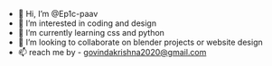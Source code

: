 - 👋 Hi, I’m @Ep1c-paav
- 👀 I’m interested in coding and design 
- 🌱 I’m currently learning css and python
- 💞️ I’m looking to collaborate on blender projects or website design 
- 📫 reach me by - govindakrishna2020@gmail.com

<!---
Ep1c-paav/Ep1c-paav is a ✨ special ✨ repository because its `README.md` (this file) appears on your GitHub profile.
You can click the Preview link to take a look at your changes.
--->
